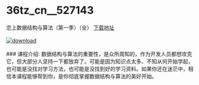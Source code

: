 # 36tz_cn__527143
恋上数据结构与算法（第一季）（全）
[下载地址](http://www.36tz.cn/article/527143 "下载地址")
<br/></br>[![download](http://36tz.cn/muke_img/2019_09_356-36-300x169.jpg "下载地址")](http://www.36tz.cn/article/527143 "下载地址")
<br/></br>### 课程介绍:
数据结构与算法的重要性，是众所周知的，作为开发人员都想攻克它，但大部分人坚持一下都放弃了。可能是因为知识点太多、不知从何开始学起，也可能是没找对学习方法，也可能是没找到好的学习资料。如果你还在迷茫中，相信本课程能够帮到你，是你彻底掌握数据结构与算法的美好开始。


